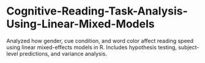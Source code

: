 # Cognitive-Reading-Task-Analysis-Using-Linear-Mixed-Models
Analyzed how gender, cue condition, and word color affect reading speed using linear mixed-effects models in R. Includes hypothesis testing, subject-level predictions, and variance analysis.
